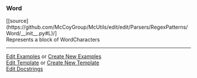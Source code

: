 ### <a id="McUtils.Parsers.RegexPatterns.Word">Word</a> 
<div class="docs-source-link" markdown="1">
[[source](https://github.com/McCoyGroup/McUtils/edit/edit/Parsers/RegexPatterns/Word/__init__.py#L)/]
</div>
Represents a block of WordCharacters



___

[Edit Examples](https://github.com/McCoyGroup/McUtils/edit/edit/ci/examples/McUtils/Parsers/RegexPatterns/Word.md) or 
[Create New Examples](https://github.com/McCoyGroup/McUtils/new/edit/?filename=ci/examples/McUtils/Parsers/RegexPatterns/Word.md) <br/>
[Edit Template](https://github.com/McCoyGroup/McUtils/edit/edit/ci/docs/McUtils/Parsers/RegexPatterns/Word.md) or 
[Create New Template](https://github.com/McCoyGroup/McUtils/new/edit/?filename=ci/docs/templates/McUtils/Parsers/RegexPatterns/Word.md) <br/>
[Edit Docstrings](https://github.com/McCoyGroup/McUtils/edit/edit/Parsers/RegexPatterns/Word/__init__.py#L?message=Update%20Docs)

